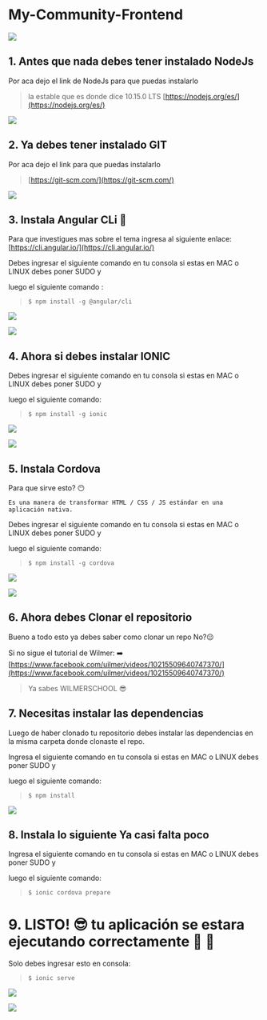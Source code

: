 # My-Community-Frontend
![](/IMG_GROUP/inicio.png)


## 1. Antes que nada debes tener instalado NodeJs
Por aca dejo el link de NodeJs para que puedas instalarlo 
>la estable que es donde dice 10.15.0 LTS [https://nodejs.org/es/](https://nodejs.org/es/)



![](/IMG_GROUP/installnode.png)

## 2. Ya debes tener instalado GIT
Por aca dejo el link para que puedas instalarlo
>[https://git-scm.com/](https://git-scm.com/)




![](/IMG_GROUP/git.png)


## 3. Instala Angular CLi :rocket:
Para que investigues mas sobre el tema ingresa al siguiente enlace: [https://cli.angular.io/](https://cli.angular.io/)


Debes ingresar el siguiente comando en tu consola si estas en MAC o LINUX debes poner SUDO y

luego el siguiente comando :
>`$ npm install -g @angular/cli`

![](/IMG_GROUP/angular.png)


![](/IMG_GROUP/angularpage.png)


## 4. Ahora si debes instalar IONIC
Debes ingresar el siguiente comando en tu consola si estas en MAC o LINUX debes poner SUDO y 

luego el siguiente comando:
>`$ npm install -g ionic`

![](/IMG_GROUP/installionic.png)


![](/IMG_GROUP/ionic.png)


## 5. Instala Cordova
Para que sirve esto? :no_mouth:
```
Es una manera de transformar HTML / CSS / JS estándar en una aplicación nativa.
```
Debes ingresar el siguiente comando en tu consola si estas en MAC o LINUX debes poner SUDO y

luego el siguiente comando:
>`$ npm install -g cordova`

![](/IMG_GROUP/cordova.png)

![](/IMG_GROUP/cordovapage.png)


## 6. Ahora debes Clonar el repositorio
Bueno a todo esto ya debes saber como clonar un repo No?:neutral_face:

Si no sigue el tutorial de Wilmer: :arrow_right: [https://www.facebook.com/uilmer/videos/10215509640747370/](https://www.facebook.com/uilmer/videos/10215509640747370/)

>Ya sabes WILMERSCHOOL :sunglasses:

## 7. Necesitas instalar las dependencias
Luego de haber clonado tu repositorio debes instalar las dependencias en la misma carpeta donde clonaste el repo.


Ingresa el siguiente comando en tu consola si estas en MAC o LINUX debes poner SUDO y


luego el siguiente comando:

>`$ npm install `

![](/IMG_GROUP/npm.png)

## 8. Instala lo siguiente Ya casi falta poco
Ingresa el siguiente comando en tu consola si estas en MAC o LINUX debes poner SUDO y


luego el siguiente comando:
>`$ ionic cordova prepare`


# 9. LISTO! :sunglasses:  tu aplicación se estara ejecutando correctamente :raised_hands: :muscle:
Solo debes ingresar esto en consola:
>`$ ionic serve`

![](/IMG_GROUP/serve.png)


![](/IMG_GROUP/listo.png)




